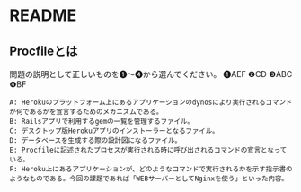 # README
## Procfileとは


問題の説明として正しいものを❶〜❹から選んでください。
❶AEF
❷CD
❸ABC
❹BF

```
A: Herokuのプラットフォーム上にあるアプリケーションのdynosにより実行されるコマンドが何であるかを宣言するためのメカニズムである。
B: Railsアプリで利用するgemの一覧を管理するファイル。
C: デスクトップ版Herokuアプリのインストーラーとなるファイル。
D: データベースを生成する際の設計図になるファイル。
E: Procfileに記述されたプロセスが実行される時に呼び出されるコマンドの宣言となっている。
F: Heroku上にあるアプリケーションが、どのようなコマンドで実行されるかを示す指示書のようなものである。今回の課題であれば「WEBサーバーとしてNginxを使う」といった内容。
```
